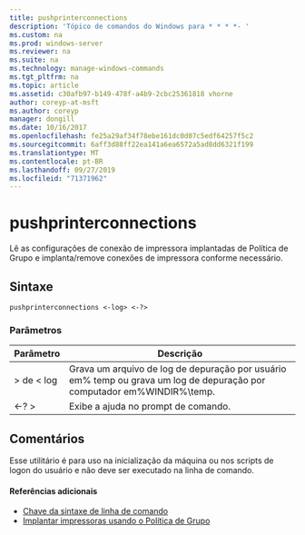 ```yaml
---
title: pushprinterconnections
description: 'Tópico de comandos do Windows para * * * *- '
ms.custom: na
ms.prod: windows-server
ms.reviewer: na
ms.suite: na
ms.technology: manage-windows-commands
ms.tgt_pltfrm: na
ms.topic: article
ms.assetid: c30afb97-b149-478f-a4b9-2cbc25361818 vhorne
author: coreyp-at-msft
ms.author: coreyp
manager: dongill
ms.date: 10/16/2017
ms.openlocfilehash: fe25a29af34f78ebe161dc0d07c5edf64257f5c2
ms.sourcegitcommit: 6aff3d88ff22ea141a6ea6572a5ad8dd6321f199
ms.translationtype: MT
ms.contentlocale: pt-BR
ms.lasthandoff: 09/27/2019
ms.locfileid: "71371962"
---
```

# <a name="pushprinterconnections"></a>pushprinterconnections



Lê as configurações de conexão de impressora implantadas de Política de Grupo e implanta/remove conexões de impressora conforme necessário.

## <a name="syntax"></a>Sintaxe

```
pushprinterconnections <-log> <-?>
```

### <a name="parameters"></a>Parâmetros

|Parâmetro|Descrição|
|---------|-----------|
|> de < log|Grava um arquivo de log de depuração por usuário em% temp ou grava um log de depuração por computador em%WINDIR%\temp.|
|<-? >|Exibe a ajuda no prompt de comando.|

## <a name="remarks"></a>Comentários

Esse utilitário é para uso na inicialização da máquina ou nos scripts de logon do usuário e não deve ser executado na linha de comando.

#### <a name="additional-references"></a>Referências adicionais

-   [Chave da sintaxe de linha de comando](command-line-syntax-key.md)
-   [Implantar impressoras usando o Política de Grupo](https://go.microsoft.com/fwlink/?LinkId=230627)